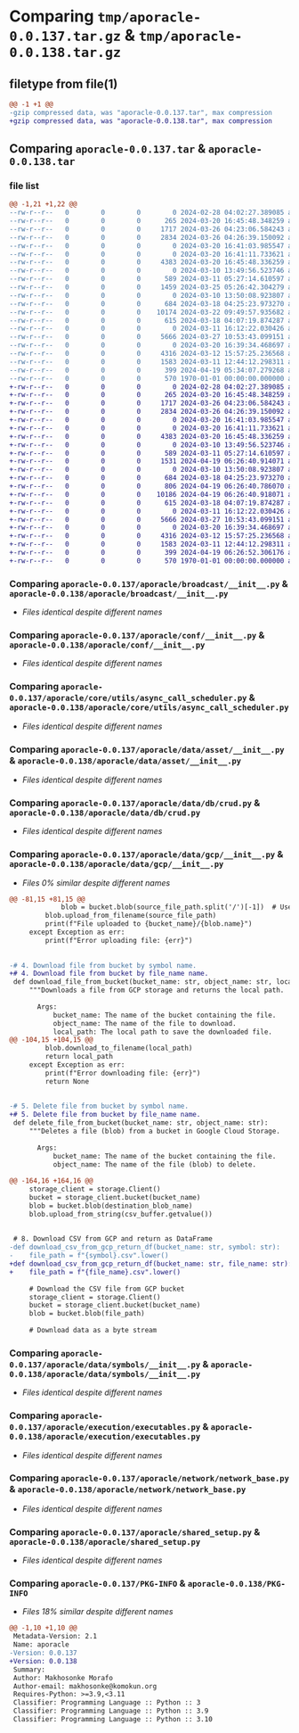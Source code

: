 # Comparing `tmp/aporacle-0.0.137.tar.gz` & `tmp/aporacle-0.0.138.tar.gz`

## filetype from file(1)

```diff
@@ -1 +1 @@
-gzip compressed data, was "aporacle-0.0.137.tar", max compression
+gzip compressed data, was "aporacle-0.0.138.tar", max compression
```

## Comparing `aporacle-0.0.137.tar` & `aporacle-0.0.138.tar`

### file list

```diff
@@ -1,21 +1,22 @@
--rw-r--r--   0        0        0        0 2024-02-28 04:02:27.389085 aporacle-0.0.137/README.md
--rw-r--r--   0        0        0      265 2024-03-20 16:45:48.348259 aporacle-0.0.137/aporacle/__init__.py
--rw-r--r--   0        0        0     1717 2024-03-26 04:23:06.584243 aporacle-0.0.137/aporacle/broadcast/__init__.py
--rw-r--r--   0        0        0     2834 2024-03-26 04:26:39.150092 aporacle-0.0.137/aporacle/conf/__init__.py
--rw-r--r--   0        0        0        0 2024-03-20 16:41:03.985547 aporacle-0.0.137/aporacle/core/__init__.py
--rw-r--r--   0        0        0        0 2024-03-20 16:41:11.733621 aporacle-0.0.137/aporacle/core/utils/__init__.py
--rw-r--r--   0        0        0     4383 2024-03-20 16:45:48.336259 aporacle-0.0.137/aporacle/core/utils/async_call_scheduler.py
--rw-r--r--   0        0        0        0 2024-03-10 13:49:56.523746 aporacle-0.0.137/aporacle/data/__init__.py
--rw-r--r--   0        0        0      589 2024-03-11 05:27:14.610597 aporacle-0.0.137/aporacle/data/asset/__init__.py
--rw-r--r--   0        0        0     1459 2024-03-25 05:26:42.304279 aporacle-0.0.137/aporacle/data/combination.py
--rw-r--r--   0        0        0        0 2024-03-10 13:50:08.923807 aporacle-0.0.137/aporacle/data/db/__init__.py
--rw-r--r--   0        0        0      684 2024-03-18 04:25:23.973270 aporacle-0.0.137/aporacle/data/db/crud.py
--rw-r--r--   0        0        0    10174 2024-03-22 09:49:57.935682 aporacle-0.0.137/aporacle/data/gcp/__init__.py
--rw-r--r--   0        0        0      615 2024-03-18 04:07:19.874287 aporacle-0.0.137/aporacle/data/symbols/__init__.py
--rw-r--r--   0        0        0        0 2024-03-11 16:12:22.030426 aporacle-0.0.137/aporacle/execution/__init__.py
--rw-r--r--   0        0        0     5666 2024-03-27 10:53:43.099151 aporacle-0.0.137/aporacle/execution/executables.py
--rw-r--r--   0        0        0        0 2024-03-20 16:39:34.468697 aporacle-0.0.137/aporacle/network/__init__.py
--rw-r--r--   0        0        0     4316 2024-03-12 15:57:25.236568 aporacle-0.0.137/aporacle/network/network_base.py
--rw-r--r--   0        0        0     1583 2024-03-11 12:44:12.298311 aporacle-0.0.137/aporacle/shared_setup.py
--rw-r--r--   0        0        0      399 2024-04-19 05:34:07.279268 aporacle-0.0.137/pyproject.toml
--rw-r--r--   0        0        0      570 1970-01-01 00:00:00.000000 aporacle-0.0.137/PKG-INFO
+-rw-r--r--   0        0        0        0 2024-02-28 04:02:27.389085 aporacle-0.0.138/README.md
+-rw-r--r--   0        0        0      265 2024-03-20 16:45:48.348259 aporacle-0.0.138/aporacle/__init__.py
+-rw-r--r--   0        0        0     1717 2024-03-26 04:23:06.584243 aporacle-0.0.138/aporacle/broadcast/__init__.py
+-rw-r--r--   0        0        0     2834 2024-03-26 04:26:39.150092 aporacle-0.0.138/aporacle/conf/__init__.py
+-rw-r--r--   0        0        0        0 2024-03-20 16:41:03.985547 aporacle-0.0.138/aporacle/core/__init__.py
+-rw-r--r--   0        0        0        0 2024-03-20 16:41:11.733621 aporacle-0.0.138/aporacle/core/utils/__init__.py
+-rw-r--r--   0        0        0     4383 2024-03-20 16:45:48.336259 aporacle-0.0.138/aporacle/core/utils/async_call_scheduler.py
+-rw-r--r--   0        0        0        0 2024-03-10 13:49:56.523746 aporacle-0.0.138/aporacle/data/__init__.py
+-rw-r--r--   0        0        0      589 2024-03-11 05:27:14.610597 aporacle-0.0.138/aporacle/data/asset/__init__.py
+-rw-r--r--   0        0        0     1531 2024-04-19 06:26:40.914071 aporacle-0.0.138/aporacle/data/combination.py
+-rw-r--r--   0        0        0        0 2024-03-10 13:50:08.923807 aporacle-0.0.138/aporacle/data/db/__init__.py
+-rw-r--r--   0        0        0      684 2024-03-18 04:25:23.973270 aporacle-0.0.138/aporacle/data/db/crud.py
+-rw-r--r--   0        0        0      806 2024-04-19 06:26:40.786070 aporacle-0.0.138/aporacle/data/feed_results.py
+-rw-r--r--   0        0        0    10186 2024-04-19 06:26:40.918071 aporacle-0.0.138/aporacle/data/gcp/__init__.py
+-rw-r--r--   0        0        0      615 2024-03-18 04:07:19.874287 aporacle-0.0.138/aporacle/data/symbols/__init__.py
+-rw-r--r--   0        0        0        0 2024-03-11 16:12:22.030426 aporacle-0.0.138/aporacle/execution/__init__.py
+-rw-r--r--   0        0        0     5666 2024-03-27 10:53:43.099151 aporacle-0.0.138/aporacle/execution/executables.py
+-rw-r--r--   0        0        0        0 2024-03-20 16:39:34.468697 aporacle-0.0.138/aporacle/network/__init__.py
+-rw-r--r--   0        0        0     4316 2024-03-12 15:57:25.236568 aporacle-0.0.138/aporacle/network/network_base.py
+-rw-r--r--   0        0        0     1583 2024-03-11 12:44:12.298311 aporacle-0.0.138/aporacle/shared_setup.py
+-rw-r--r--   0        0        0      399 2024-04-19 06:26:52.306176 aporacle-0.0.138/pyproject.toml
+-rw-r--r--   0        0        0      570 1970-01-01 00:00:00.000000 aporacle-0.0.138/PKG-INFO
```

### Comparing `aporacle-0.0.137/aporacle/broadcast/__init__.py` & `aporacle-0.0.138/aporacle/broadcast/__init__.py`

 * *Files identical despite different names*

### Comparing `aporacle-0.0.137/aporacle/conf/__init__.py` & `aporacle-0.0.138/aporacle/conf/__init__.py`

 * *Files identical despite different names*

### Comparing `aporacle-0.0.137/aporacle/core/utils/async_call_scheduler.py` & `aporacle-0.0.138/aporacle/core/utils/async_call_scheduler.py`

 * *Files identical despite different names*

### Comparing `aporacle-0.0.137/aporacle/data/asset/__init__.py` & `aporacle-0.0.138/aporacle/data/asset/__init__.py`

 * *Files identical despite different names*

### Comparing `aporacle-0.0.137/aporacle/data/db/crud.py` & `aporacle-0.0.138/aporacle/data/db/crud.py`

 * *Files identical despite different names*

### Comparing `aporacle-0.0.137/aporacle/data/gcp/__init__.py` & `aporacle-0.0.138/aporacle/data/gcp/__init__.py`

 * *Files 0% similar despite different names*

```diff
@@ -81,15 +81,15 @@
             blob = bucket.blob(source_file_path.split('/')[-1])  # Use filename by default
         blob.upload_from_filename(source_file_path)
         print(f"File uploaded to {bucket_name}/{blob.name}")
     except Exception as err:
         print(f"Error uploading file: {err}")
 
 
-# 4. Download file from bucket by symbol name.
+# 4. Download file from bucket by file_name name.
 def download_file_from_bucket(bucket_name: str, object_name: str, local_path: str):
     """Downloads a file from GCP storage and returns the local path.
 
       Args:
           bucket_name: The name of the bucket containing the file.
           object_name: The name of the file to download.
           local_path: The local path to save the downloaded file.
@@ -104,15 +104,15 @@
         blob.download_to_filename(local_path)
         return local_path
     except Exception as err:
         print(f"Error downloading file: {err}")
         return None
 
 
-# 5. Delete file from bucket by symbol name.
+# 5. Delete file from bucket by file_name name.
 def delete_file_from_bucket(bucket_name: str, object_name: str):
     """Deletes a file (blob) from a bucket in Google Cloud Storage.
 
       Args:
           bucket_name: The name of the bucket containing the file.
           object_name: The name of the file (blob) to delete.
 
@@ -164,16 +164,16 @@
     storage_client = storage.Client()
     bucket = storage_client.bucket(bucket_name)
     blob = bucket.blob(destination_blob_name)
     blob.upload_from_string(csv_buffer.getvalue())
 
 
 # 8. Download CSV from GCP and return as DataFrame
-def download_csv_from_gcp_return_df(bucket_name: str, symbol: str):
-    file_path = f"{symbol}.csv".lower()
+def download_csv_from_gcp_return_df(bucket_name: str, file_name: str):
+    file_path = f"{file_name}.csv".lower()
 
     # Download the CSV file from GCP bucket
     storage_client = storage.Client()
     bucket = storage_client.bucket(bucket_name)
     blob = bucket.blob(file_path)
 
     # Download data as a byte stream
```

### Comparing `aporacle-0.0.137/aporacle/data/symbols/__init__.py` & `aporacle-0.0.138/aporacle/data/symbols/__init__.py`

 * *Files identical despite different names*

### Comparing `aporacle-0.0.137/aporacle/execution/executables.py` & `aporacle-0.0.138/aporacle/execution/executables.py`

 * *Files identical despite different names*

### Comparing `aporacle-0.0.137/aporacle/network/network_base.py` & `aporacle-0.0.138/aporacle/network/network_base.py`

 * *Files identical despite different names*

### Comparing `aporacle-0.0.137/aporacle/shared_setup.py` & `aporacle-0.0.138/aporacle/shared_setup.py`

 * *Files identical despite different names*

### Comparing `aporacle-0.0.137/PKG-INFO` & `aporacle-0.0.138/PKG-INFO`

 * *Files 18% similar despite different names*

```diff
@@ -1,10 +1,10 @@
 Metadata-Version: 2.1
 Name: aporacle
-Version: 0.0.137
+Version: 0.0.138
 Summary: 
 Author: Makhosonke Morafo
 Author-email: makhosonke@komokun.org
 Requires-Python: >=3.9,<3.11
 Classifier: Programming Language :: Python :: 3
 Classifier: Programming Language :: Python :: 3.9
 Classifier: Programming Language :: Python :: 3.10
```

